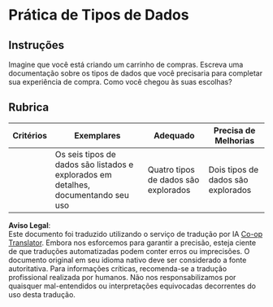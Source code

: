<!--
CO_OP_TRANSLATOR_METADATA:
{
  "original_hash": "3869244ceda606c4969d8cdd82679867",
  "translation_date": "2025-08-25T21:57:58+00:00",
  "source_file": "2-js-basics/1-data-types/assignment.md",
  "language_code": "br"
}
-->
# Prática de Tipos de Dados

## Instruções

Imagine que você está criando um carrinho de compras. Escreva uma documentação sobre os tipos de dados que você precisaria para completar sua experiência de compra. Como você chegou às suas escolhas?

## Rubrica

Critérios | Exemplares | Adequado | Precisa de Melhorias
--- | --- | --- | --- |
||Os seis tipos de dados são listados e explorados em detalhes, documentando seu uso|Quatro tipos de dados são explorados|Dois tipos de dados são explorados|

**Aviso Legal**:  
Este documento foi traduzido utilizando o serviço de tradução por IA [Co-op Translator](https://github.com/Azure/co-op-translator). Embora nos esforcemos para garantir a precisão, esteja ciente de que traduções automatizadas podem conter erros ou imprecisões. O documento original em seu idioma nativo deve ser considerado a fonte autoritativa. Para informações críticas, recomenda-se a tradução profissional realizada por humanos. Não nos responsabilizamos por quaisquer mal-entendidos ou interpretações equivocadas decorrentes do uso desta tradução.
